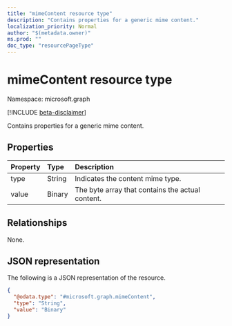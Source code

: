 ```yaml
---
title: "mimeContent resource type"
description: "Contains properties for a generic mime content."
localization_priority: Normal
author: "$(metadata.owner)"
ms.prod: ""
doc_type: "resourcePageType"
---
```


# mimeContent resource type

Namespace: microsoft.graph

[!INCLUDE [beta-disclaimer](../../includes/beta-disclaimer.md)]

Contains properties for a generic mime content.

## Properties

| Property | Type   | Description                                      |
| :------- | :----- | :----------------------------------------------- |
| type     | String | Indicates the content mime type.                 |
| value    | Binary | The byte array that contains the actual content. |

## Relationships

None.

## JSON representation

The following is a JSON representation of the resource.

<!-- {
  "blockType": "resource",
  "@odata.type": "microsoft.graph.mimeContent",
}
-->

```json
{
  "@odata.type": "#microsoft.graph.mimeContent",
  "type": "String",
  "value": "Binary"
}
```
